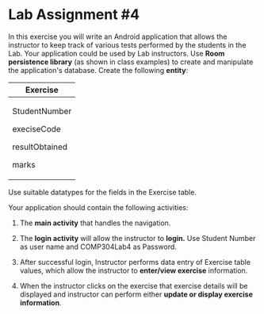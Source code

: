 # Lab Assignment #4

In this exercise you will write an Android application that allows the
instructor to keep track of various tests performed by the students in
the Lab. Your application could be used by Lab instructors. Use **Room
persistence library** (as shown in class examples) to create and
manipulate the application's database. Create the following **entity**:

<table>
<colgroup>
<col style="width: 100%" />
</colgroup>
<thead>
<tr>
<th style="text-align: center;"><strong>Exercise</strong></th>
</tr>
</thead>
<tbody>
<tr>
<td style="text-align: left;"><p>StudentNumber</p>
<p>execiseCode</p>
<p>resultObtained</p>
<p>marks</p></td>
</tr>
</tbody>
</table>

Use suitable datatypes for the fields in the Exercise table.

Your application should contain the following activities:

1.  The **main activity** that handles the navigation.

2.  The **login activity** will allow the instructor to **login.** Use
    Student Number as user name and COMP304Lab4 as Password.

3.  After successful login, Instructor performs data entry of Exercise
    table values, which allow the instructor to **enter/view exercise**
    information.

4.  When the instructor clicks on the exercise that exercise details
    will be displayed and instructor can perform either **update or
    display exercise information**.
